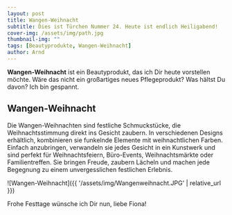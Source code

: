 ```yaml
---
layout: post
title: Wangen-Weihnacht
subtitle: Dies ist Türchen Nummer 24. Heute ist endlich Heiligabend!
cover-img: /assets/img/path.jpg
thumbnail-img: ""
tags: [Beautyprodukte, Wangen-Weihnacht]
author: Arnd
---
```


**Wangen-Weihnacht** ist ein Beautyprodukt, das ich Dir heute vorstellen möchte. Wäre das nicht ein großartiges neues Pflegeprodukt? Was hältst Du davon? Ich bin gespannt. 

## Wangen-Weihnacht

Die Wangen-Weihnachten sind festliche Schmuckstücke, die Weihnachtsstimmung direkt ins Gesicht zaubern. In verschiedenen Designs erhältlich, kombinieren sie funkelnde Elemente mit weihnachtlichen Farben. Einfach anzubringen, verwandeln sie jedes Gesicht in ein Kunstwerk und sind perfekt für Weihnachtsfeiern, Büro-Events, Weihnachtsmärkte oder Familientreffen. Sie bringen Freude, zaubern Lächeln und machen jede Begegnung zu einem unvergesslichen festlichen Erlebnis.

![Wangen-Weihnacht]({{ '/assets/img/Wangenweihnacht.JPG' | relative_url }})

Frohe Festtage wünsche ich Dir nun, liebe Fiona!
